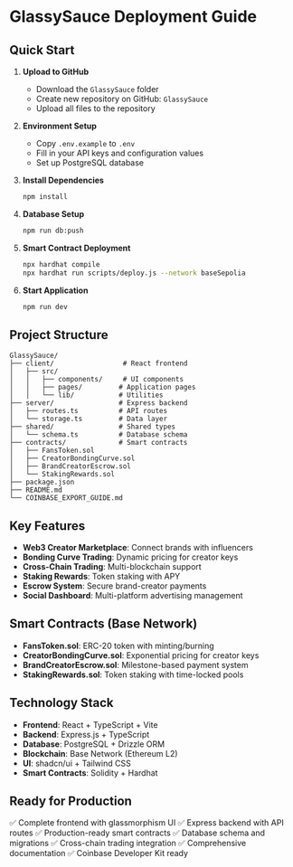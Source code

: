 # GlassySauce Deployment Guide

## Quick Start

1. **Upload to GitHub**
   - Download the `GlassySauce` folder
   - Create new repository on GitHub: `GlassySauce`
   - Upload all files to the repository

2. **Environment Setup**
   - Copy `.env.example` to `.env`
   - Fill in your API keys and configuration values
   - Set up PostgreSQL database

3. **Install Dependencies**
   ```bash
   npm install
   ```

4. **Database Setup**
   ```bash
   npm run db:push
   ```

5. **Smart Contract Deployment**
   ```bash
   npx hardhat compile
   npx hardhat run scripts/deploy.js --network baseSepolia
   ```

6. **Start Application**
   ```bash
   npm run dev
   ```

## Project Structure

```
GlassySauce/
├── client/                 # React frontend
│   ├── src/
│   │   ├── components/     # UI components
│   │   ├── pages/         # Application pages
│   │   └── lib/           # Utilities
├── server/                # Express backend
│   ├── routes.ts          # API routes
│   └── storage.ts         # Data layer
├── shared/                # Shared types
│   └── schema.ts          # Database schema
├── contracts/             # Smart contracts
│   ├── FansToken.sol
│   ├── CreatorBondingCurve.sol
│   ├── BrandCreatorEscrow.sol
│   └── StakingRewards.sol
├── package.json
├── README.md
└── COINBASE_EXPORT_GUIDE.md
```

## Key Features

- **Web3 Creator Marketplace**: Connect brands with influencers
- **Bonding Curve Trading**: Dynamic pricing for creator keys
- **Cross-Chain Trading**: Multi-blockchain support
- **Staking Rewards**: Token staking with APY
- **Escrow System**: Secure brand-creator payments
- **Social Dashboard**: Multi-platform advertising management

## Smart Contracts (Base Network)

- **FansToken.sol**: ERC-20 token with minting/burning
- **CreatorBondingCurve.sol**: Exponential pricing for creator keys
- **BrandCreatorEscrow.sol**: Milestone-based payment system
- **StakingRewards.sol**: Token staking with time-locked pools

## Technology Stack

- **Frontend**: React + TypeScript + Vite
- **Backend**: Express.js + TypeScript
- **Database**: PostgreSQL + Drizzle ORM
- **Blockchain**: Base Network (Ethereum L2)
- **UI**: shadcn/ui + Tailwind CSS
- **Smart Contracts**: Solidity + Hardhat

## Ready for Production

✅ Complete frontend with glassmorphism UI
✅ Express backend with API routes
✅ Production-ready smart contracts
✅ Database schema and migrations
✅ Cross-chain trading integration
✅ Comprehensive documentation
✅ Coinbase Developer Kit ready